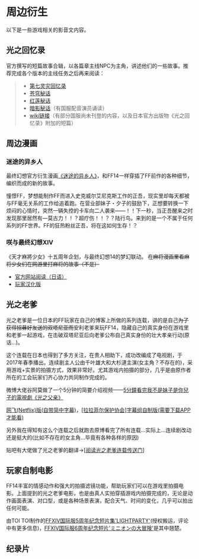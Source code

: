 # 周边衍生

以下是一些游戏相关的影音文内容。

## 光之回忆录

官方撰写的短篇故事合辑，以各篇章主线NPC为主角，讲述他们的一些故事。推荐完成各个版本的主线任务之后再来阅读：

> * [第七灵灾回忆录](https://actff1.web.sdo.com/project/150702aan/memoir_1.html)
> * [苍穹秘话](https://actff1.web.sdo.com/Project/160808Firmament/)
> * [红莲秘话](https://actff1.web.sdo.com/Project/180727Act/index.html)
> * [暗影秘话](https://actff1.web.sdo.com/Project/20200817special/index.html)（有国服配音演员诵读）
> * [wiki链接](https://ff14.huijiwiki.com/wiki/%E6%A8%A1%E6%9D%BF:%E5%8E%86%E5%8F%B2)（有部分国服尚未刊登的内容，以及日本官方出版物《光之回忆录》附加的短篇）

## 周边漫画

### 迷途的异乡人

最终幻想官方衍生漫画[《迷途的异乡人》](https://manga.bilibili.com/detail/mc28540)，和FF14一样穿插了FF前作的各种细节，编织而成的新的故事。

憧憬FF，梦想能制作FF而进入史克威尔艾尼克斯工作的正吾，现实里却每天都被与FF毫无关系的工作给追着跑。在营业部妹子・夕子的鼓励下，正想要转换一下烦闷的心情时，突然一辆失控的卡车向二人袭来——！！下一秒，当正吾醒来之时发现那里居然有—莫古力！！？超疗伤！！？？陆行鸟。来到的是一个不属于任何系列的FF世界。FF的狂热粉丝正吾，将在这如何生存！？

### 咲与最终幻想XIV

《天才麻將少女》十五周年企划，与最终幻想14的梦幻联动。 ~~在麻将漫画里看麻将少女们在网游里打麻将的故事（不是）~~

* [官方网站阅读（日语）](https://magazine.jp.square-enix.com/mangaup/original/saki_ff/)
* [玩家汉化版](https://www.bilibili.com/read/readlist/rl366750)

## 光之老爹

光之老爹是一位日本的FF玩家在自己的博客上所做的系列连载，讲的是自己~~为了获得招募好友送的双塔尼亚而~~安利老爹来玩FF14，隐藏自己的真实身份在游戏里和老爹一起游戏，在击破双塔尼亚后向老爹公布自己真实身份的壮大孝亲行动(原话…)。

这个连载在日本也得到了多方关注，在贵人相助下，成功改编成了电视剧，于2017年春季播出。连续剧主人公由千叶雄大和大杉漣主演(女主角？不存在的)，采用游戏+实景的拍摄方式，效果非常好。尤其游戏内拍摄的部分，几乎是由原作者所在的工会玩家们齐心协力共同制作完成的。

微博大佬谷阿莫做了一个5分钟的简要介绍视频——[5分鐘看完我不是妹子是你兒子的電視劇《光之父亲》](http://weibo.com/3901429666/F9Ds5tbMC)

[网飞(Netflix)版(自带简中字幕)](https://www.netflix.com/jp/title/80178543)，[[拉拉菲尔保护协会]字幕组自制版(需要下载APP才能看)](https://www.diyidan.com/main/post/6294360860192592995/detail/1)

另外我在得知有这么个连载之后就跑去原博看完了所有连载…实际上…连续剧改动还是挺大的(比如不存在的女主角…毕竟有各种各样的原因)

贴吧有大佬做了光之老爹的翻译→[[阅读光之老爹连载传送门](https://tieba.baidu.com/p/6056620931?see_lz=1)]

## 玩家自制电影

FF14丰富的情感动作和强大的拍摄滤镜功能，帮助玩家们可以在游戏里拍摄电影。上面提到的光之老爹电影，也是由真人实拍穿插游戏内拍摄完成的，无论是动作画面表演、对口型，或是各种场景表演，配合天气、时间的变化，几乎可以拍出任何可能。

由TOI TOI制作的[FFXIV国际服5周年纪念短片集'LIGHTPARTY'](https://www.bilibili.com/video/av28612727)(授权搬运，评论中有更多信息)，[FFXIV国际服6周年纪念短片'ミニオンの大冒険'](https://www.bilibili.com/video/av61945692)是其中翘楚。

## 纪录片

<IncludePage file="_includes/history/documentary.md" />
